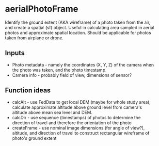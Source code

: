 # aerialPhotoFrame
Identify the ground extent (AKA wireframe) of a photo taken from the air, and
create a spatial (sf) object.  Useful in calculating area sampled in aerial photos
and approximate spatial location. Should be applicable for photos taken from airplane or drone.

## Inputs
+ Photo metadata - namely the coordinates (X, Y, Z) of the camera when the photo was taken, and the photo timestamp.
+ Camera info - probably field of view, dimensions of sensor?



## Function ideas
+ calcAlt - use FedData to get local DEM (maybe for whole study area), calculate approximate altitude above ground level from camera's altitude above mean sea level and DEM.
+ calcDir - use sequence (timestamps) of photos to determine the direction of travel and therefore the orientation of the photo
+ createFrame - use nominal image dimensions (for angle of view?), altitude, and direction of travel to construct rectangular wireframe of photo's ground extent

